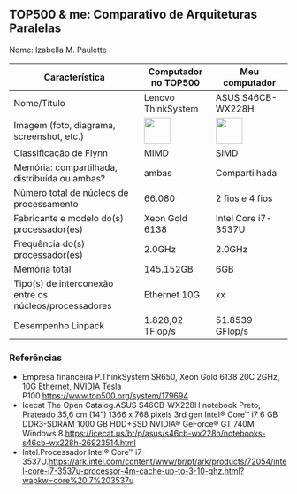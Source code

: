 TOP500 & me: Comparativo de Arquiteturas Paralelas
--------------------------------------------------

Nome: Izabella M. Paulette

| Característica                                            | Computador no TOP500  | Meu computador  |
| --------------------------------------------------------- | --------------------- | --------------- |
| Nome/Título                                               |Lenovo ThinkSystem |ASUS S46CB-WX228H|
| Imagem (foto, diagrama, screenshot, etc.)                 | <img src="https://content.etilize.com/thumbnail/1046406994.jpg" width="48">|<img src="https://www.premiumstore.com.br/wp-content/uploads/2016/10/BEB0C150423173907_zo.jpg" width="48">|
| Classificação de Flynn                                    | MIMD|SIMD|
| Memória: compartilhada, distribuída ou ambas?             | ambas|Compartilhada|
| Número total de núcleos de processamento                  |66.080| 2 fios e 4 fios|
| Fabricante e modelo do(s) processador(es)                 |Xeon Gold 6138|Intel Core i7-3537U|
| Frequência do(s) processador(es)                          |2.0GHz|2.0GHz|
| Memória total                                             |145.152GB|6GB|
| Tipo(s) de interconexão entre os núcleos/processadores    |Ethernet 10G|xx|
| Desempenho Linpack                                        |1.828,02 TFlop/s|51.8539 GFlop/s|

### Referências
- 	Empresa financeira P.ThinkSystem SR650, Xeon Gold 6138 20C 2GHz, 10G Ethernet, NVIDIA Tesla P100.https://www.top500.org/system/179694
- Icecat The Open Catalog.ASUS S46CB-WX228H notebook Preto, Prateado 35,6 cm (14") 1366 x 768 pixels 3rd gen Intel® Core™ i7 6 GB DDR3-SDRAM 1000 GB HDD+SSD NVIDIA® GeForce® GT 740M Windows 8.https://icecat.us/br/p/asus/s46cb-wx228h/notebooks-s46cb-wx228h-26923514.html
- Intel.Processador Intel® Core™ i7-3537U.https://ark.intel.com/content/www/br/pt/ark/products/72054/intel-core-i7-3537u-processor-4m-cache-up-to-3-10-ghz.html?wapkw=core%20i7%203537u
